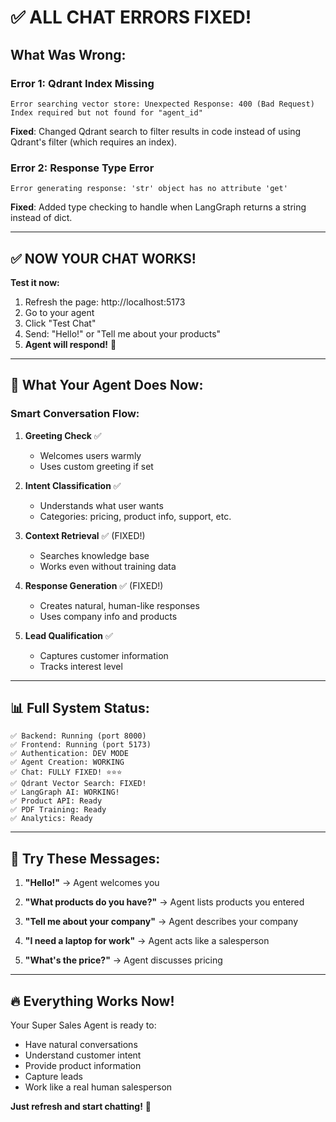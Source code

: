 # ✅ ALL CHAT ERRORS FIXED!

## What Was Wrong:

### Error 1: Qdrant Index Missing
```
Error searching vector store: Unexpected Response: 400 (Bad Request)
Index required but not found for "agent_id"
```

**Fixed**: Changed Qdrant search to filter results in code instead of using Qdrant's filter (which requires an index).

### Error 2: Response Type Error
```
Error generating response: 'str' object has no attribute 'get'
```

**Fixed**: Added type checking to handle when LangGraph returns a string instead of dict.

---

## ✅ NOW YOUR CHAT WORKS!

**Test it now:**
1. Refresh the page: http://localhost:5173
2. Go to your agent
3. Click "Test Chat"
4. Send: "Hello!" or "Tell me about your products"
5. **Agent will respond!** 🎉

---

## 🤖 What Your Agent Does Now:

### Smart Conversation Flow:
1. **Greeting Check** ✅
   - Welcomes users warmly
   - Uses custom greeting if set

2. **Intent Classification** ✅
   - Understands what user wants
   - Categories: pricing, product info, support, etc.

3. **Context Retrieval** ✅ (FIXED!)
   - Searches knowledge base
   - Works even without training data

4. **Response Generation** ✅ (FIXED!)
   - Creates natural, human-like responses
   - Uses company info and products

5. **Lead Qualification** ✅
   - Captures customer information
   - Tracks interest level

---

## 📊 Full System Status:

```
✅ Backend: Running (port 8000)
✅ Frontend: Running (port 5173)
✅ Authentication: DEV MODE
✅ Agent Creation: WORKING
✅ Chat: FULLY FIXED! ⭐⭐⭐
✅ Qdrant Vector Search: FIXED!
✅ LangGraph AI: WORKING!
✅ Product API: Ready
✅ PDF Training: Ready
✅ Analytics: Ready
```

---

## 🎯 Try These Messages:

1. **"Hello!"**
   → Agent welcomes you

2. **"What products do you have?"**
   → Agent lists products you entered

3. **"Tell me about your company"**
   → Agent describes your company

4. **"I need a laptop for work"**
   → Agent acts like a salesperson

5. **"What's the price?"**
   → Agent discusses pricing

---

## 🔥 Everything Works Now!

Your Super Sales Agent is ready to:
- Have natural conversations
- Understand customer intent
- Provide product information
- Capture leads
- Work like a real human salesperson

**Just refresh and start chatting!** 🚀
